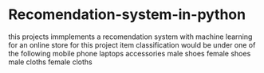 # Recomendation-system-in-python
this projects immplements a recomendation system with machine learning for an online store
for this project item classification would be under one of the following
mobile phone
laptops
accessories
male shoes
female shoes
male cloths
female cloths
